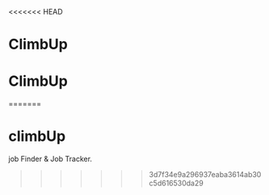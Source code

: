 <<<<<<< HEAD
# ClimbUp
# ClimbUp
=======
# climbUp
job Finder &amp; Job Tracker.
>>>>>>> 3d7f34e9a296937eaba3614ab30c5d616530da29
